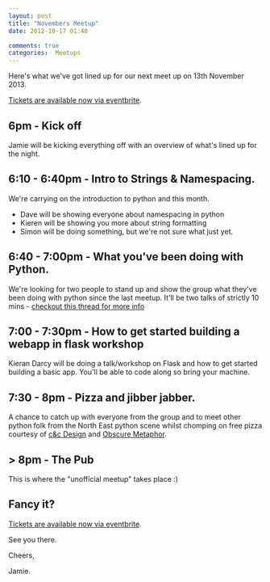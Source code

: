 ```yaml
---
layout: post
title: "Novembers Meetup"
date: 2012-10-17 01:40

comments: true
categories:  Meetups
---
```



Here's what we've got lined up for our next meet up on 13th November 2013.

[Tickets are available now via eventbrite][3].

## 6pm - Kick off

Jamie will be kicking everything off with an overview of what's lined up for the night.


## 6:10 - 6:40pm - Intro to Strings &  Namespacing.

We're carrying on the introduction to python and this month.

* Dave will be showing everyone about namespacing in python
* Kieren will be showing you more about string formatting
* Simon will be doing something, but we're not sure what just yet.


## 6:40 - 7:00pm - What you've been doing with Python.

We're looking for two people to stand up and show the group what they've been doing with python since the last meetup. It'll be two talks of strictly 10 mins - [checkout this thread for more info][0]


## 7:00 - 7:30pm - How to get started building a webapp in flask workshop

Kieran Darcy will be doing a talk/workshop on Flask and how to get started building a basic app. You'll be able to code along so bring your machine.

## 7:30 - 8pm - Pizza and jibber jabber.

A chance to catch up with everyone from the group and to meet other python folk from the North East python scene whilst chomping on free pizza courtesy of [c&c Design][2] and [Obscure Metaphor][1].

## > 8pm - The Pub

This is where the "unofficial meetup" takes place :) 


## Fancy it?

[Tickets are available now via eventbrite][3].

See you there.

Cheers, 

Jamie.





[0]: https://groups.google.com/forum/?fromgroups#!topic/python-north-east/o2_FShg56Mw
[1]: https://obscuremetaphor.co.uk
[2]: http://designcc.co.uk
[3]: http://pythonnortheast.eventbrite.co.uk/
